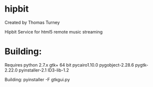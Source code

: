 hipbit
======
Created by Thomas Turney

Hipbit Service for html5 remote music streaming

Building:
============
  Requires python 2.7.x
  gtk+ 64 bit
    pycairo1.10.0
    pygobject-2.28.6
    pygtk-2.22.0
  pyinstaller-2.1
  ID3-lib-1.2

Building:
  pyinstaller -F gtkgui.py
  

